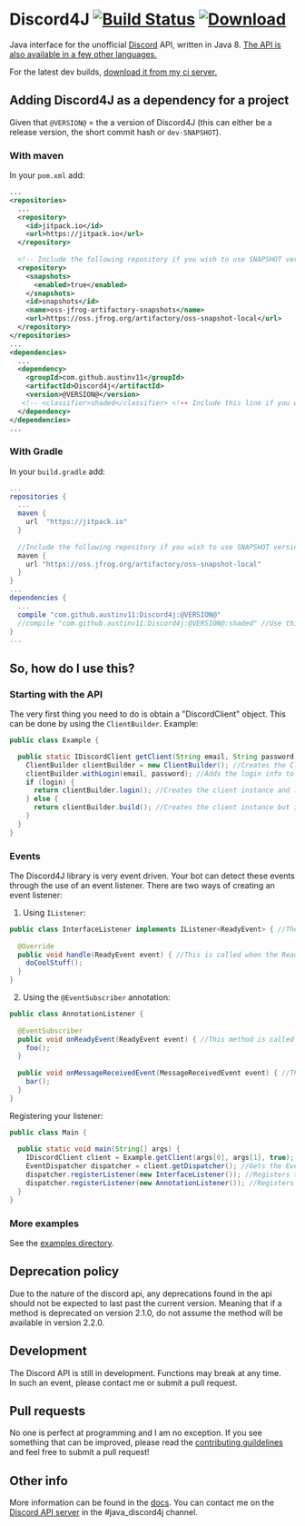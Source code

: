 # Discord4J  [![Build Status](https://drone.io/github.com/austinv11/Discord4J/status.png)](https://drone.io/github.com/austinv11/Discord4J/latest) [![Download](https://jitpack.io/v/austinv11/Discord4j.svg?style=flat-square)](https://jitpack.io/#austinv11/Discord4j)

Java interface for the unofficial [Discord](https://discordapp.com/) API, written in Java 8.
[The API is also available in a few other languages.](https://discordapi.com/unofficial/libs.html)

For the latest dev builds, [download it from my ci server.](https://drone.io/github.com/austinv11/Discord4J/files)

## Adding Discord4J as a dependency for a project
Given that `@VERSION@` = the a version of Discord4J (this can either be a release version, the short commit hash or `dev-SNAPSHOT`).
### With maven
In your `pom.xml` add:
```xml
...
<repositories>
  ...
  <repository>
    <id>jitpack.io</id>
    <url>https://jitpack.io</url>
  </repository>
  
  <!-- Include the following repository if you wish to use SNAPSHOT versions -->
  <repository>
  	<snapshots>
      <enabled>true</enabled>
    </snapshots>
    <id>snapshots</id>
    <name>oss-jfrog-artifactory-snapshots</name>
    <url>https://oss.jfrog.org/artifactory/oss-snapshot-local</url>
  </repository>
</repositories>
...
<dependencies>
  ...
  <dependency>
    <groupId>com.github.austinv11</groupId>
    <artifactId>Discord4j</artifactId>
    <version>@VERSION@</version>
   <!-- <classifier>shaded</classifier> <!-- Include this line if you want a shaded jar (all the Discord4J dependencies bundled into one jar)-->
  </dependency>
</dependencies>
...
```
### With Gradle
In your `build.gradle` add:
```groovy
...
repositories {
  ...
  maven {
    url  "https://jitpack.io"
  }
  
  //Include the following repository if you wish to use SNAPSHOT versions
  maven {
  	url "https://oss.jfrog.org/artifactory/oss-snapshot-local"
  }
}
...
dependencies {
  ...
  compile "com.github.austinv11:Discord4j:@VERSION@"
  //compile "com.github.austinv11:Discord4j:@VERSION@:shaded" //Use this line instead of the one above it if you want a shaded jar (all the Discord4J dependencies bundled into one jar)
}
...
```
## So, how do I use this?
### Starting with the API
The very first thing you need to do is obtain a "DiscordClient" object. This can be done by using the `ClientBuilder`.
Example:
```java
public class Example {

  public static IDiscordClient getClient(String email, String password, boolean login) { //Returns an instance of the discord client
    ClientBuilder clientBuilder = new ClientBuilder(); //Creates the ClientBuilder instance
    clientBuilder.withLogin(email, password); //Adds the login info to the builder
    if (login) {
      return clientBuilder.login(); //Creates the client instance and logs the client in
    } else {
      return clientBuilder.build(); //Creates the client instance but it doesn't log the client in yet, you would have to call client.login() yourself
    }
  }
}
```
### Events
The Discord4J library is very event driven. Your bot can detect these events through the use of an event listener. There are two ways of creating an event listener:
1. Using `IListener`:
```java
public class InterfaceListener implements IListener<ReadyEvent> { //The event type in IListener<> can be any class which extends Event
  
  @Override
  public void handle(ReadyEvent event) { //This is called when the ReadyEvent is dispatched
    doCoolStuff();
  }
}
```
2. Using the `@EventSubscriber` annotation:
```java
public class AnnotationListener {
  
  @EventSubscriber
  public void onReadyEvent(ReadyEvent event) { //This method is called when the ReadyEvent is dispatched
    foo();
  }
  
  public void onMessageReceivedEvent(MessageReceivedEvent event) { //This method is NOT called because it doesn't have the @EventSubscriber annotation
    bar();
  }
}
```

Registering your listener:
```java
public class Main {
  
  public static void main(String[] args) {
    IDiscordClient client = Example.getClient(args[0], args[1], true); //Gets the client object (from the first example)
    EventDispatcher dispatcher = client.getDispatcher(); //Gets the EventDispatcher instance for this client instance
    dispatcher.registerListener(new InterfaceListener()); //Registers the IListener example class from above
    dispatcher.registerListener(new AnnotationListener()); //Registers the @EventSubscriber example class from above
  }
}
```

### More examples
See the [examples directory](https://github.com/austinv11/Discord4J/tree/master/src/test/java/sx/blah/discord/examples).

## Deprecation policy
Due to the nature of the discord api, any deprecations found in the api should not be expected to last past the current version. Meaning that if a method is deprecated on version 2.1.0, do not assume the method will be available in version 2.2.0.

## Development
The Discord API is still in development. Functions may break at any time.  
In such an event, please contact me or submit a pull request.

## Pull requests
No one is perfect at programming and I am no exception. If you see something that can be improved, please read the [contributing guildelines](https://github.com/austinv11/Discord4J/blob/master/.github/CONTRIBUTING.md) and feel free to submit a pull request! 

## Other info
More information can be found in the [docs](http://austinv11.github.io/Discord4J/docs.html). 
You can contact me on the [Discord API server](https://discord.gg/0SBTUU1wZTU7PCok) in the #java_discord4j channel.
